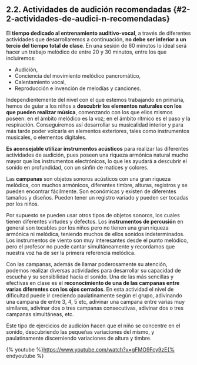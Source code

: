 ## 2.2. Actividades de audición recomendadas {#2-2-actividades-de-audici-n-recomendadas}

El **tiempo dedicado al entrenamiento auditivo-vocal**, a través de diferentes actividades que desarrollaremos a continuación, **no debe ser inferior a un tercio del tiempo total de clase**. En una sesión de 60 minutos lo ideal será hacer un trabajo melódico de entre 20 y 30 minutos, entre los que incluiremos:

* Audición,
* Conciencia del movimiento melódico pancromático,
* Calentamiento vocal,
* Reproducción e invención de melodías y canciones.

Independientemente del nivel con el que estemos trabajando en primaria, hemos de guiar a los niños a **descubrir los elementos naturales con los que pueden realizar música**, comenzando con los que ellos mismos poseen: en el ámbito melódico es la voz; en el ámbito rítmico es el paso y la respiración. Conseguiremos así desarrollar su musicalidad interior y para más tarde poder volcarla en elementos exteriores, tales como instrumentos musicales, o elementos digitales.

**Es aconsejable utilizar instrumentos acústicos** para realizar las diferentes actividades de audición, pues poseen una riqueza armónica natural mucho mayor que los instrumentos electrónicos, lo que les ayudará a descubrir el sonido en profundidad, con un sinfín de matices y colores.

Las **campanas** son objetos sonoros acústicos con una gran riqueza melódica, con muchos armónicos, diferentes timbre, alturas, registros y se pueden encontrar fácilmente. Son económicas y existen de diferentes tamaños y diseños. Pueden tener un registro variado y pueden ser tocadas por los niños.

Por supuesto se pueden usar otros tipos de objetos sonoros, los cuales tienen diferentes virtudes y defectos. Los **instrumentos de percusión** en general son tocables por los niños pero no tienen una gran riqueza armónica ni melódica, teniendo muchos de ellos sonidos indeterminados. Los instrumentos de viento son muy interesantes desde el punto melódico, pero el profesor no puede cantar simultáneamente y recordamos que nuestra voz ha de ser la primera referencia melódica.

Con las campanas, además de llamar poderosamente su atención, podemos realizar diversas actividades para desarrollar su capacidad de escucha y su sensibilidad hacia el sonido. Una de las más sencillas y efectivas en clase es el **reconocimiento de una de las campanas entre varias diferentes con los ojos cerrados**. En esta actividad el nivel de dificultad puede ir creciendo paulatinamente según el grupo, adivinando una campana de entre 3, 4, 5 etc, adivinar una campana entre varias muy similares, adivinar dos o tres campanas consecutivas, adivinar dos o tres campanas simultáneas, etc.

Este tipo de ejercicios de audición hacen que el niño se concentre en el sonido, descubriendo las pequeñas variaciones del mismo, y paulatinamente discerniendo  variaciones de altura y timbre.

{% youtube %}https://www.youtube.com/watch?v=gFMO9Fcy9zE{% endyoutube %}
